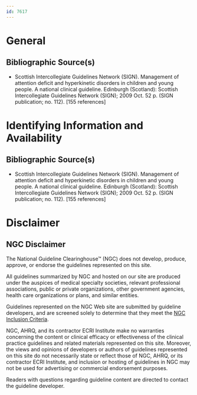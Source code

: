 ```yaml
---
id: 7617
---
```


# General

## Bibliographic Source(s)

- Scottish Intercollegiate Guidelines Network (SIGN). Management of attention deficit and hyperkinetic disorders in children and young people. A national clinical guideline. Edinburgh (Scotland): Scottish Intercollegiate Guidelines Network (SIGN); 2009 Oct. 52 p. (SIGN publication; no. 112). [155 references]

# Identifying Information and Availability

## Bibliographic Source(s)

- Scottish Intercollegiate Guidelines Network (SIGN). Management of attention deficit and hyperkinetic disorders in children and young people. A national clinical guideline. Edinburgh (Scotland): Scottish Intercollegiate Guidelines Network (SIGN); 2009 Oct. 52 p. (SIGN publication; no. 112). [155 references]

# Disclaimer

## NGC Disclaimer

The National Guideline Clearinghouse™ (NGC) does not develop, produce, approve, or endorse the guidelines represented on this site.

All guidelines summarized by NGC and hosted on our site are produced under the auspices of medical specialty societies, relevant professional associations, public or private organizations, other government agencies, health care organizations or plans, and similar entities.

Guidelines represented on the NGC Web site are submitted by guideline developers, and are screened solely to determine that they meet the [NGC Inclusion Criteria](/help-and-about/summaries/inclusion-criteria).

NGC, AHRQ, and its contractor ECRI Institute make no warranties concerning the content or clinical efficacy or effectiveness of the clinical practice guidelines and related materials represented on this site. Moreover, the views and opinions of developers or authors of guidelines represented on this site do not necessarily state or reflect those of NGC, AHRQ, or its contractor ECRI Institute, and inclusion or hosting of guidelines in NGC may not be used for advertising or commercial endorsement purposes.

Readers with questions regarding guideline content are directed to contact the guideline developer.

